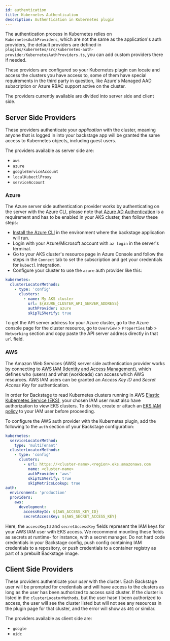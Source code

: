 ```yaml
---
id: authentication
title: Kubernetes Authentication
description: Authentication in Kubernetes plugin
---
```


The authentication process in Kubernetes relies on `KubernetesAuthProviders`, which are
not the same as the application's auth providers, the default providers are defined in
`plugins/kubernetes/src/kubernetes-auth-provider/KubernetesAuthProviders.ts`, you can
add custom providers there if needed.

These providers are configured so your Kubernetes plugin can locate and access the
clusters you have access to, some of them have special requirements in the third party in
question, like Azure's Managed AAD subscription or Azure RBAC support active on the cluster.

The providers currently available are divided into server side and client side.

## Server Side Providers

These providers authenticate your _application_ with the cluster, meaning anyone that is
logged in into your backstage app will be granted the same access to Kubernetes objects, including guest users.

The providers available as server side are:

- `aws`
- `azure`
- `googleServiceAccount`
- `localKubectlProxy`
- `serviceAccount`

### Azure

The Azure server side authentication provider works by authenticating on the server with
the Azure CLI, please note that [Azure AD Authentication][1] is a requirement and has to
be enabled in your AKS cluster, then follow these steps:

- [Install the Azure CLI][2] in the environment where the backstage application will run.
- Login with your Azure/Microsoft account with `az login` in the server's terminal.
- Go to your AKS cluster's resource page in Azure Console and follow the steps in the
  `Connect` tab to set the subscription and get your credentials for `kubectl` integration.
- Configure your cluster to use the `azure` auth provider like this:

```yaml
kubernetes:
  clusterLocatorMethods:
    - type: 'config'
      clusters:
        - name: My AKS cluster
          url: ${AZURE_CLUSTER_API_SERVER_ADDRESS}
          authProvider: azure
          skipTLSVerify: true
```

To get the API server address for your Azure cluster, go to the Azure console page for the
cluster resource, go to `Overview` > `Properties` tab > `Networking` section and copy paste
the API server address directly in that `url` field.

### AWS

The Amazon Web Services (AWS) server side authentication provider works by connecting to [AWS IAM (Identity and Access Management)][3], which defines who (users) and what (workloads) can access which AWS resources. AWS IAM users can be granted an *Access Key ID* and *Secret Access Key* for authentication. 

In order for Backstage to read Kubernetes clusters running in AWS [Elastic Kubernetes Service (EKS)][4], your chosen IAM user must also have authorization to view EKS clusters. To do this, create or attach an [EKS IAM policy][5] to your IAM user before proceeding. 

To configure the AWS auth provider with the Kubernetes plugin, add the following to the `auth` section of your Backstage configuration: 

```yaml
kubernetes:
  serviceLocatorMethod:
    type: 'multiTenant'
  clusterLocatorMethods:
    - type: 'config'
      clusters:
        - url: https://<cluster-name>.<region>.eks.amazonaws.com
          name: <cluster-name> 
          authProvider: 'aws'
          skipTLSVerify: true
          skipMetricsLookup: true
auth:
  environment: 'production'
  providers:
    aws:
      development:
        accessKeyId: ${AWS_ACCESS_KEY_ID}
        secretAccessKey: ${AWS_SECRET_ACCESS_KEY}
```

Here, the `accessKeyId` and `secretAccessKey` fields represent the IAM keys for your AWS IAM user with EKS access. We recommend mounting these fields as secrets at runtime- for instance, with a secret manager. Do not hard code credentials in your Backstage config, push config containing IAM credentials to a repository, or push credentials to a container registry as part of a prebuilt Backstage image. 

## Client Side Providers

These providers authenticate your _user_ with the cluster. Each Backstage user will be
prompted for credentials and will have access to the clusters as long as the user has been
authorized to access said cluster. If the cluster is listed in the `clusterLocatorMethods`,
but the user hasn't been authorized to access, the user will see the cluster listed but
will not see any resources in the plugin page for that cluster, and the error will show
as `401` or similar.

The providers available as client side are:

- `google`
- `oidc`

[1]: https://docs.microsoft.com/en-us/azure/aks/managed-aad
[2]: https://docs.microsoft.com/en-us/cli/azure/install-azure-cli?view=azure-cli-latest
[3]: https://aws.amazon.com/iam/getting-started/
[4]: https://aws.amazon.com/eks/
[5]: https://docs.aws.amazon.com/eks/latest/userguide/security_iam_id-based-policy-examples.html#policy_example2
